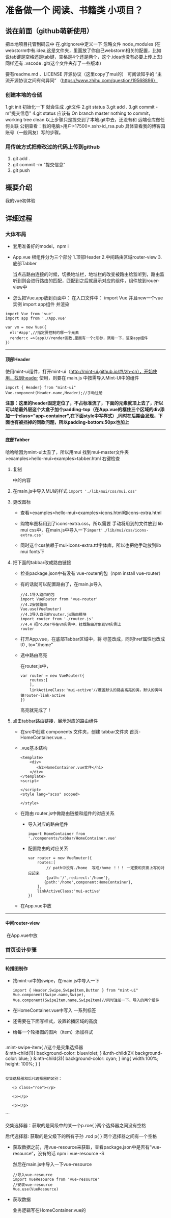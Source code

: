 # 准备做一个 阅读、书籍类 小项目？

## 说在前面（github萌新使用）

把本地项目托管到码云中
在.gitignore中定义一下 忽略文件 node_modules
(在webstorm中有.idea,这是文件夹，里面放了你自己webstorm相关的配置，比如说tab键是空格还是tab键，空格是4个还是两个，这个.idea也没有必要上传上去)
同样还有 .vscode
.git(这个文件夹存了一些版本)

要有readme.md 、LICENSE 开源协议（这里copy了mui的）
可阅读知乎的 “主流开源协议之间有何异同” （https://www.zhihu.com/question/19568896）

### 创建本地的仓储

1.git init 初始化一下  就会生成 .git文件
2.git status 
3.git add . 
3.git commit -m"提交信息"
4.git status 应该有 On branch master nothing to commit，working tree clean
以上步骤只是提交到了本地.git中去，还没有和 远端仓库做任何关联
公钥查看：我的电脑>用户>17500>.ssh>id_rsa.pub
具体查看我的博客园账号（一般网友）写的步骤。

### 用传统方式把修改过的代码上传到github

1. git add .
2. git commit -m "提交信息"
3. git push

## 概要介绍

我的vue初体验

## 详细过程

### 大体布局

- 套用准备好的model，npm i

- App.vue 根组件分为三个部分
  1.顶部Header
  2.中间路由区域router-view
  3.底部Tabber

  当点击路由连接的时候，切换地址栏，地址栏的改变被路由给监听到，路由监听到则会进行路由的匹配，匹配到之后就展示对应的组件，组件放到rouer-view中



- 怎么把Vue.app放到页面中：
  在入口文件中：
  import Vue 并且new一个vue实例
  import app组件 并渲染


```
import Vue from 'vue'
import app from './App.vue'

var vm = new Vue({
  el:'#app',//指定要控制的哪一个元素
  render:c =>(app)//render函数,里面有一个c形参，调用一下，渲染app组件
})
```
****
#### 顶部Header

使用mint-ui组件，打开mint-ui（http://mint-ui.github.io/#!/zh-cn），开始使用，找到header
使用<mt-header>，则要在 main.js 中按需导入Mint-UI中的组件

```
import { Header} from "mint-ui"
Vue.component(Header.name,Header);//手动注册
```
**注意：这里的header固定定位了，不占标准流了，下面的元素就顶上去了，所以可以给最外层这个大盒子加个padding-top（在App.vue的框住三个区域的div添加一个class="app-container",在下面style中写样式）,同时在后期会发现，下面也有被挡掉的同款问题，所以padding-bottom:50px也加上**

****
#### 底部Tabber

哈哈哈因为mint-ui太丑了，所以用mui
找到mui-master文件夹>examples>hello-mui>examples>tabber.html
右键检查

1. 复制 <nav>中的内容

2. 在main.js中导入MUI的样式
   `import './lib/mui/css/mui.css'`

3. 更改图标

   - 查看>examples>hello-mui>examples>icons.html和icons-extra.html

   - 购物车图标用到了icons-extra.css，所以需要 手动将用到的文件放到 lib mui css中，在main.js中导入一下`import'./lib/mui/css/icons-extra.css'`

   - 同时这个css依赖于mui-icons-extra.ttf字体库，所以也把他手动放到lib mui fonts下

4. 把下面的tabbar改成路由链接

   - 检查package.json中有没有 vue-router的包（npm install vue-router）

   - 有的话就可以配置路由了，在main.js导入

     ```
     //4.1导入路由的包
     import VueRouter from 'vue-router'
     //4.2安装路由
     Vue.use(VueRouter)
     //4.3导入自己的router.js路由模块
     import router from './router.js'
     //4.4 把router写在vm实例中，挂载路由对象到VM实例上
     router
     ```

   - 打开App.vue，在底部Tabbar区域中，将 <a>标签改成<router-link>，同时href属性也改成 t0 , to="/home" 

   - 选中路由高亮

     在router.js中，

     ```
     var router = new VueRouter({
         routes:[
         ],
         linkActiveClass:'mui-active'//覆盖默认的路由高亮的类，默认的类叫做router-link-active
     })
     ```

     高亮就完成了！
   
5. 点击tabbar路由链接，展示对应的路由组件

   - 在src中创建 components 文件夹，创建 tabbar文件夹   首页-HomeContainer.vue...

   - .vue基本结构 

     ```
     <template>
         <div>
         	<h1>HomeContainer.vue文件</h1>
         </div>
     </template>
     <script>
     
     </script>
     <style lang="scss" scoped>
     
     </style>
     
     ```

   - 在路由 router.js中做路由链接和组件的对应关系

     - 导入对应的路由组件

       `import HomeContainer from './components/tabbar/HomeContainer.vue'`

     - 配置路由的对应关系

       ```
       var router = new VueRouter({
           routes:[
               // path中没有./home  写成/home ！！！ 一定要和页面上写的对应起来
               {path:'/',redirect:'/home'},
              {path:'/home',component:HomeContainer},
           ],
           linkActiveClass:'mui-active'
       })
       
       ```

   - 在App.vue中放<router-view>

***

#### 中间router-view

​	在App.vue中放<router-view>





### 首页设计步骤

------

#### 轮播图制作

- 找mint-ui中的swipe，在main.js中导入一下

  ```
  import { Header,Swipe,SwipeItem,Button } from "mint-ui"
  Vue.component(Swipe.name,Swipe),
  Vue.component(SwipeItem.name,SwipeItem)//同时注册一下，导入的两个组件
  ```

- 在HomeContainer.vue中写入 <swipe>一系列标签

- 还需要在下面写样式，设置轮播区域的高度

- 给每一个轮播图的图片（item）添加样式

  ```css
.mint-swipe-item{
    //这个是交集选择器  
          &:nth-child(1){
              background-color: blueviolet;
          }
          &:nth-child(2){
              background-color: blue;
          }
          &:nth-child(3){
              background-color: cyan;
          }
          img{
              width:100%;
              height: 100%;
          }
      }
  ```
  
  交集选择器和后代选择器的区别：
  
  ```
  <div class="rod">
  
       <p class="roe"></p> 
  
       <p></p>
  
       <p></p>
  
  </div>
  ```
  
  交集选择器：获取的是同级中的某一个p.roe{   }两个选择器之间没有空格
  
  后代选择器:   获取的是父级下的所有子孙 .rod p{ } 两个选择器之间有一个空格

- 获取数据之前，用vue-resource来获取，查看package.json中是否有“vue-resource”，没有的话 npm i vue-resource -S

  然后在main.js中导入一下vue-resource

  ```
  //导入vue-resource
  import VueResource from 'vue-resource'
  //安装vue-resource
  Vue.use(VueResource) 
  ```

- 获取数据

  业务逻辑写在HomeContainer.vue的<script>中

  ```
  export default { //导出对象
      data(){
          return {
              lunbotuList:[]//保存轮播图的数组
          }
      },
      created(){
          this.getLunbotu();
      },
      methods:{
          getLunbotu(){//获取轮播图数据的方法
              this.$http.get("https://www.apiopen.top/novelApi").then(result =>{
                   console.log(result.body);
                  if(result.body.code=200){
                      this.lunbotuList = result.body.data
                  }else{
                      Toast('轮播图加载失败')
                  }
             })
          }
      }
      
  }
  ```

  循环渲染<mt-swipe-item>

  ```
   <mt-swipe-item v-for="item in lunbotuList" :key="item.bid">
      <!-- 注意src，我们要计算表达式，要在普通属性前面加上v-bind（：） -->
      <img :src="item.book_cover" alt="">
   </mt-swipe-item>
  ```

  给图片设置样式

  ```
   .mint-swipe-item{
       img{
                  width:100%;
                  height: 100%;
              }
    }
  ```

***



#### 六宫格制作

- 找mui中的 grid(各自)-default，右键查看源码，拷贝<ul>中的代码，改成自己要的title和个数。

- 发现背景颜色不是白色，发现body的背景不是白色，直接给他一个style，还有的没变成白色的样式，就用它的类来改变。

- 在src中新建images文件夹，用于放 6个小图标。将代码中的span改成<img> ,并给img添加css样式

  

------

####  组件切换的动画效果

- 切换到home页面，home{path:'/',redirect:'/home'}

- 在App.view中，将有动画的部分用<transition></transition>包起来，这里包起来的只有 <router-view>

- 在<style>中设置两组类

  ```scss
  //1.解决页面有滚动条
  .app-container{
  	overflow-x: hidden;
  }
  
  .v-enter{
  	opacity: 0;
  	transform: translateX(100%);
  }
  .v-leave-to{
  	opacity: 0;
  	transform: translateX(-100%);
  	position: absolute;//解决了进入页面向上飘的问题，玄学编程，不知道why
  }
  .v-enter-active,
  .v-leave-active{
  	opacity: 1;
  	transition: all 0.5s ease;
  }
  ```

------

### 六宫格第一个子组件制作

- 将 a链接 改成<router-link to="/home/newsList">

- 创建对应的组件，在src-components-news下创建 newsList.vue

- 要在 router.js中匹配

  ```
  import NewsList from './components/news/NewsList.vue'
  route:[
  {path：'/home/newslist',component:NewsList}
  ]
  ```

- 在mui中找，有一个media-list.html正是需要的，右键检查，拷贝<ul>, 并把其中的图片改了，内容和格式改成自己想要的。

- 获取数据

  在main.js中全局配置  请求地址的前缀 ，这里使用到了vue-resource，所以要放在 vue-resource安装之后

  ```
  //设置请求的根路径
  Vue.http.options.root='http://vue.studyit.io';
  ```

  

  ```
  import { Toast } from "mint-ui"
  export default { //导出对象
      data(){
          return {
          newsList:[]//新闻列表
          }
      },
      created(){
          this.getNewsList();
      },
      methods:{
          getNewsList(){
          //注意请求地址前面不要带 /  ，vue-resource前面是不带斜线的！！！
          //后面用.then 预先指定成功的回调
              this.$http.get("novelApi").then(result =>{
                   console.log(result.body);
                  if(result.body.status ===0){
                      this.lunbotuList = result.body.data
                  }else{
                      Toast('轮播图加载失败')
                  }
             })
          }
      }
      
  }
  ```

- 渲染数据

  ```
  <ul class="mui-table-view">
  <li class="mui-table-view-cell mui-media" v-for="item in newslist" :key="item.docid">
  					<a :to="'/home/newsinfo/' + item.docid">
  						<img class="mui-media-object mui-pull-left" :src="item.picInfo[0].url">
  						<div class="mui-media-body">
  							<h1>{{item.title}}</h1>
  							<p class='mui-ellipsis'>
                                  <span>发表时间：{{item.ptime | dataFormat('YYYY-MM-DD')}}</span>
                                  <span>点击次数：{{item.tcount}}次</span>
  							</p>
  						</div>
  					</a>
  				</li>
  				
  
  			</ul>
  ```

  

------

#### 全局过滤器——设置用到的时间

因为在newslist、newsinfo和其他子组件中也用到了时间，所以在main.js中设置全局过滤器

```
npm i moment -S

//导入格式化时间的插件
import moment from 'moment'

//定义全局的过滤器
Vue.filter('dataFormat',function(dataStr,pattern="YYYY-MM-DD HH:mm:ss"){
    return moment(dataStr).format(pattern)
})
```



***

#### 新闻列表跳转到新闻详情的路由

- 将NewsList.vue中的a标签放在router-link

  ```
  <router-link :to="'/home/newsinfo/'+item.id"
  ```

- 在router.js

  ```
  import Newsinfo from './components/news/Newsinfo.vue'
  {path:'/home/newsinfo/:docid',component:Newsinfo}
  ```

- 在Newsinfo.vue中 通过$route.params.id来获取id

  ```
  export default{
  	data(){
  		reurn{
  		//将URL地址中传过来的id值，挂载在data上，方便以后调用
  		id:this.$route.params.id
  		}
  	}
  }
  ```

- 在Newsinfo.vue中弄好布局和样式

- 获取渲染数据，同时修改每项要拿到的数据，如 newsinfo.title, {{newsinfo.add_time|dataFormat}}

  ```
  created(){
  	this.getNewsInfo()
  },
  methods:{
  	getNewsInfo(){
  		this.$http.get('api/getnew/'+this.id).then(result =>{
              if(result.body.status=0){
  				this.newsinfo = result.body.message[0];
              }else{
  				Toast('获取失败')
              }
  		})
  	}
  }
  ```

- 查看每个newlist的info，设置样式，让图片 width：100%，并删除scoped（玄学编程，删了就好了）???

  scoped删除容易造成全局污染，但是这里的样式都在 newsinfo-container这个类下面。

#### 评论内容部分

因为多处用到了这个评论，所以把它抽离为一个单独的组件

- 在components文件夹里新建一个文件夹 subcomponents ，创建一个单独的comment.vue组件模板

- 手动在newsinfo.vue中导入comment组件，并在父组件中，使用‘components’属性，将导入的组件注册为自己的子组件

  ```
  import comment from '../subcomponents/comment.vue'
  export default{
  	compoments:{
  		//用来注册子组件的节点
  		'comment-box':comment
  	}
  }
  ```

  

- 将注册子组件时候的注册名称,以标签形式在页面中引用 即可。

  ```
  <comment-box :id="this.id"></comment-box>//父组件向子组件传值，传简单数据，数据绑定就行
  ```

- 在comment.vue中进行样式和内容的布局，使用mint-ui的button按钮

- 获取数据

  ```
  data(){
  	return{
  		pageIndex:1
  		comments:[]
  	}
  }，
  created(){
  	this.getComments()
  },
  method:{
  	getComments(){
  		this.$http.get('api/getcomments/'+this.id+"?pageindex"+this.pageIndex).then({
  		if(result.body.status ===0){
  			this.comments=this.comments.concat(result.body.message);//数组拼接
  		}else{
  			Toast('评论加载失败')
  		}
  	})
  	}
  	
  }
  ```

- 渲染数据

  ```
  v-for="(item,index) in comments" :key:"item.add_time"
  
  {{item.content === 'undefined'?'此用户很懒'：item.content}}
  ```

- 点击加载更多 ，则加载出更多评论

  - 为加载更多绑定按钮，绑定点击事件，在事件中，请求下一页数据

    ```
    <mt-button type="danger" @click="getMore"></mt-button>
    
    getMore(){
        this.pageIndex++;
        this.getComments();
    }
    ```

    

  - 点击加载更多，让pageIndex++，然后重新调用this.getComments()方法重新获取新一页的数据，为了防止 新数据覆盖老数据，要用数组的拼接。

#### 评论发表部分

- 把文本框做双向数据绑定

  - 在comment.vue中

    ```
    <mt-button type="primary" size="large" @click="postComment"> 发表评论</mt-button>
    ```

    ```
    postComment(){
    	//校验是否为空
    	if(this.mag.trim().length===0){
    		return Toast('评论内容不能为空')
    	}
                //发表评论
                //参数1：请求的url地址
                //参数2：提交给服务器的数据对象{content：this.msg},msg.trim()可以清楚空格
                //参数3：定义提交时候，表单中数据的样式{}
                this.$http.post('api/postcomment'+this.$router.params.id,{content:this.msg.trim()}).then(function(){
    				if(result.body.status === 0){
                        //1.拼接出一个评论对象
                        var cmt={user_name:"不要匿名",add_time:Date.now(),content:this.msg.trim()}
                    }
                    this.comments.unshift(cmt);
                    this.msg="";
                })
            }
    ```

    在main.js中全局设置post时候表单数据格式的组织形式

- 为发表按钮绑定一个事件

- 校验评论内容是否为空，如果为空，则Toast提示用户，评论内容不能为空

- 通过vue-resource发送一个请求，把评论内容提交给服务器

- 当发表评论ok后，重新刷新列表，以查看最新的评论。

  - 如果调用getComments方法 重新刷新评论列表的话，可能只能得到 最后一页的评论，前几页的评论获取不到，所以换一种思路：

    当评论成功后，在客户端，手动拼接出一个最新的评论对象，然后 调用 数组的unshift 方法，把最新的评论，追加到data中 comments的开头，这样，就能实现刷新评论列表的需求。



### 图片列表

#### 改造首页图片按钮为路由链接，并显示对应组件页面

​	创建>photo文件夹>PhotoList.vue，在router.js中，导入对应组件，配置路由关系

#### 可滚动的顶部滑动条

寻找mui中的tab-top-webview-main.html，拷贝需要的代码，运行发现这一部分设置了全屏显示的类mui-fullscreen，所以把它删了

#### 滑动条需要初始化后才可以正常使用

通过检查官方文档，发现这是JS组件，需要被初始化一下

- 在lib>mui>js>导入mui.js

  ```
  并且在PhotoList.vue
  import mui from '../../lib/mui/js/mui.mui.js'
  ```

  

- 调用官方提供的方法 去初始化

  ```
  mui('.mui-scroll-wrapper').scroll({
  	deceleration: 0.0005 //flick 减速系数，系数越大，滚动速度越慢，滚动距离越小，默认值0.0006
  });
  ```

- 我们在初始化滑动条的时候，导入了 mui.js，但是，控制台报错了。

  错误如下：Uncaught TypeError: 'caller', 'callee', and 'arguments' properties may not be accessed on strict mode functions or the arguments objects for calls to them

  经过我们合理的推测，觉得，可能是mui.js中用到了“caller”,"callee"和“arguments”在、这些东西，但是webpack打包好的bundle.js中，默认是启用严格模式的，所以这两者冲突了；

  解决方案：

  1.把mui中的非严格模式的代码改掉，但是不现实；

  2.把webpack打包时候的严格模式禁用掉。

  npm install babel-plugin-transform-remove-strict-mode -D

  在.babelrc下添加"transform-remove-strict-mode"